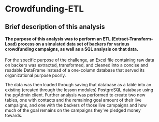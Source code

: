# Crowdfunding-ETL

## Brief description of this analysis

#### The purpose of this analysis was to perform an ETL (Extract-Transform-Load) process on a simulated data set of backers for various crowdfunding campaigns, as well as a SQL analysis on that data.

For the specific purpose of the challenge, an Excel file containing raw data on backers was extracted, transformed, and cleaned into a concise and readable DataFrame instead of a one-column database that served its organizational purpose poorly. 

The data was then loaded through saving that database as a table into an existing (created through the lesson modules) PostgreSQL database using the pgAdmin client. Further analysis was performed to create two new tables, one with contacts and the remaining goal amount of their live campaigns, and one with the backers of those live campaigns and how much of the goal remains on the campaigns they've pledged money towards.
